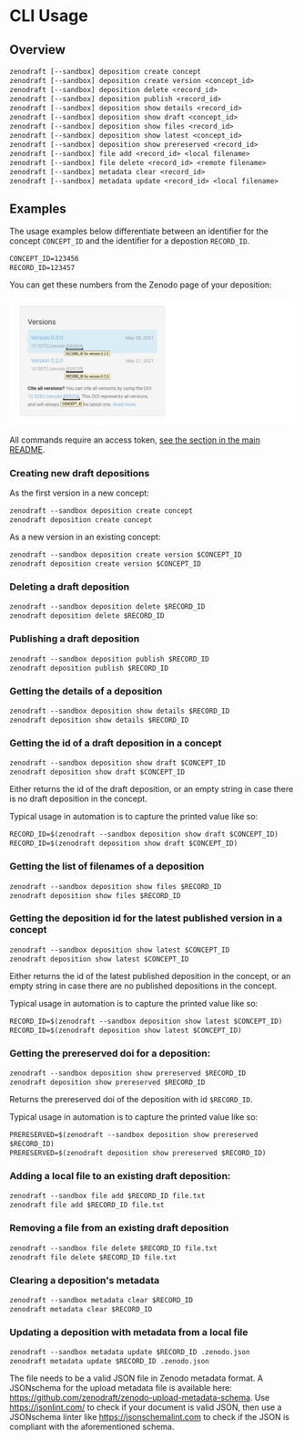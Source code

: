 # CLI Usage

## Overview

```shell
zenodraft [--sandbox] deposition create concept
zenodraft [--sandbox] deposition create version <concept_id>
zenodraft [--sandbox] deposition delete <record_id>
zenodraft [--sandbox] deposition publish <record_id>
zenodraft [--sandbox] deposition show details <record_id>
zenodraft [--sandbox] deposition show draft <concept_id>
zenodraft [--sandbox] deposition show files <record_id>
zenodraft [--sandbox] deposition show latest <concept_id>
zenodraft [--sandbox] deposition show prereserved <record_id>
zenodraft [--sandbox] file add <record_id> <local filename>
zenodraft [--sandbox] file delete <record_id> <remote filename>
zenodraft [--sandbox] metadata clear <record_id>
zenodraft [--sandbox] metadata update <record_id> <local filename>
```

## Examples

The usage examples below differentiate between an identifier for the concept `CONCEPT_ID` and
the identifier for a depostion `RECORD_ID`.

```shell
CONCEPT_ID=123456
RECORD_ID=123457
```

You can get these numbers from the Zenodo page of your deposition:

![zenodo-versions-widget](/img/zenodo-versions-widget.png)

All commands require an access token, [see the section in the main README](README.md#access-tokens).

### Creating new draft depositions

As the first version in a new concept:

```shell
zenodraft --sandbox deposition create concept
zenodraft deposition create concept
```

As a new version in an existing concept:

```shell
zenodraft --sandbox deposition create version $CONCEPT_ID
zenodraft deposition create version $CONCEPT_ID
```

### Deleting a draft deposition

```shell
zenodraft --sandbox deposition delete $RECORD_ID
zenodraft deposition delete $RECORD_ID
```

### Publishing a draft deposition

```shell
zenodraft --sandbox deposition publish $RECORD_ID
zenodraft deposition publish $RECORD_ID
```

### Getting the details of a deposition

```shell
zenodraft --sandbox deposition show details $RECORD_ID
zenodraft deposition show details $RECORD_ID
```

### Getting the id of a draft deposition in a concept

```shell
zenodraft --sandbox deposition show draft $CONCEPT_ID
zenodraft deposition show draft $CONCEPT_ID
```

Either returns the id of the draft deposition, or an empty string in case there is no draft deposition in the concept.

Typical usage in automation is to capture the printed value like so:

```shell
RECORD_ID=$(zenodraft --sandbox deposition show draft $CONCEPT_ID)
RECORD_ID=$(zenodraft deposition show draft $CONCEPT_ID)
```

### Getting the list of filenames of a deposition

```shell
zenodraft --sandbox deposition show files $RECORD_ID
zenodraft deposition show files $RECORD_ID
```

### Getting the deposition id for the latest published version in a concept

```shell
zenodraft --sandbox deposition show latest $CONCEPT_ID
zenodraft deposition show latest $CONCEPT_ID
```

Either returns the id of the latest published deposition in the concept, or an empty string in case there are no published depositions in the concept.

Typical usage in automation is to capture the printed value like so:

```shell
RECORD_ID=$(zenodraft --sandbox deposition show latest $CONCEPT_ID)
RECORD_ID=$(zenodraft deposition show latest $CONCEPT_ID)
```

### Getting the prereserved doi for a deposition:

```shell
zenodraft --sandbox deposition show prereserved $RECORD_ID
zenodraft deposition show prereserved $RECORD_ID
```

Returns the prereserved doi of the deposition with id `$RECORD_ID`.

Typical usage in automation is to capture the printed value like so:

```shell
PRERESERVED=$(zenodraft --sandbox deposition show prereserved $RECORD_ID)
PRERESERVED=$(zenodraft deposition show prereserved $RECORD_ID)
```

### Adding a local file to an existing draft deposition:

```shell
zenodraft --sandbox file add $RECORD_ID file.txt
zenodraft file add $RECORD_ID file.txt
```

### Removing a file from an existing draft deposition

```shell
zenodraft --sandbox file delete $RECORD_ID file.txt
zenodraft file delete $RECORD_ID file.txt
```

### Clearing a deposition's metadata

```shell
zenodraft --sandbox metadata clear $RECORD_ID 
zenodraft metadata clear $RECORD_ID
```

### Updating a deposition with metadata from a local file

```shell
zenodraft --sandbox metadata update $RECORD_ID .zenodo.json
zenodraft metadata update $RECORD_ID .zenodo.json
```

The file needs to be a valid JSON file in Zenodo metadata format. A JSONschema for the upload metadata file is available
here: https://github.com/zenodraft/zenodo-upload-metadata-schema. Use https://jsonlint.com/ to check if your document is
valid JSON, then use a JSONschema linter like https://jsonschemalint.com to check if the JSON is compliant with the
aforementioned schema.
